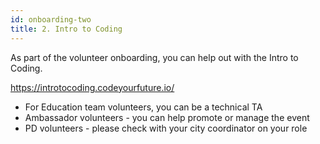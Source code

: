 ```yaml
---
id: onboarding-two
title: 2. Intro to Coding
---
```


As part of the volunteer onboarding, you can help out with the Intro to Coding. 

https://introtocoding.codeyourfuture.io/

- For Education team volunteers, you can be a technical TA
- Ambassador volunteers - you can help promote or manage the event 
- PD volunteers - please check with your city coordinator on your role

